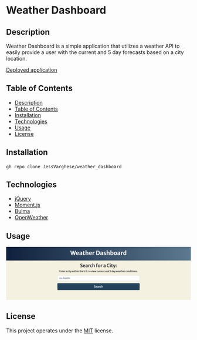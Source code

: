 # Weather Dashboard

## Description

Weather Dashboard is a simple application that utilizes a weather API to easily provide a user with the current and 5 day forecasts based on a city location.


[Deployed application](https://jessvarghese.github.io/weather_dashboard/)

## Table of Contents

 * [Description](#description)
 * [Table of Contents](#table-of-contents)
 * [Installation](#installation)
 * [Technologies](#technologies)
 * [Usage](#usage)
 * [License](#license)



## Installation

```
gh repo clone JessVarghese/weather_dashboard

```


## Technologies

* [jQuery](https://jquery.com/)
* [Moment.js](https://momentjs.com/docs/)
* [Bulma](https://bulma.io/)
* [OpenWeather](https://openweathermap.org/api)


## Usage


![visuals](./assets/images/weather_dashboard_v2.png)


  ## License
  This project operates under the [MIT](https://choosealicense.com/licenses/MIT/) license.
